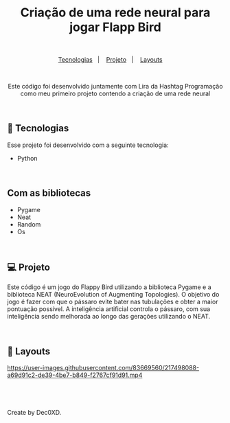 <h1 align="center"> Criação de uma rede neural para jogar Flapp Bird </h1>

<br>

<p align="center">
  <a href="#-tecnologias">Tecnologias</a>&nbsp;&nbsp;&nbsp;|&nbsp;&nbsp;&nbsp;  
  <a href="#-projeto">Projeto</a>&nbsp;&nbsp;&nbsp;|&nbsp;&nbsp;&nbsp;  
  <a href="#-Layouts">Layouts</a>&nbsp;&nbsp;&nbsp;&nbsp;&nbsp;&nbsp;
</p>

<br>

<p align="center">  
Este código foi desenvolvido juntamente com Lira da Hashtag Programação como meu primeiro projeto contendo a criação de uma rede neural


</p>

<br>

## 🚀 Tecnologias

Esse projeto foi desenvolvido com a seguinte tecnologia:

- Python

<br>

##  Com as bibliotecas

- Pygame
- Neat
- Random
- Os

<br>

## 💻 Projeto
Este código é um jogo do Flappy Bird utilizando a biblioteca Pygame e a biblioteca NEAT (NeuroEvolution of Augmenting Topologies). O objetivo do jogo é fazer com que o pássaro evite bater nas tubulações e obter a maior pontuação possível. A inteligência artificial controla o pássaro, com sua inteligência sendo melhorada ao longo das gerações utilizando o NEAT.<br>

<br>

## 📸 Layouts

https://user-images.githubusercontent.com/83669560/217498088-a69d91c2-de39-4be7-b849-f2767cf91d91.mp4

<br>

#

Create by Dec0XD.
